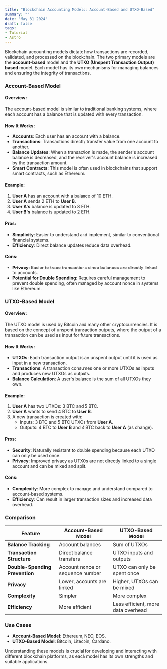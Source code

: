 ```yaml
---
title: "Blockchain Accounting Models: Account-Based and UTXO-Based"
summary: ""
date: "May 31 2024"
draft: false
tags:
- Tutorial
- Astro
---
```


Blockchain accounting models dictate how transactions are recorded, validated, and processed on the blockchain. The two primary models are the **account-based** model and the **UTXO (Unspent Transaction Output) based** model. Each model has its own mechanisms for managing balances and ensuring the integrity of transactions.

### Account-Based Model

#### Overview:
The account-based model is similar to traditional banking systems, where each account has a balance that is updated with every transaction.

#### How It Works:
- **Accounts**: Each user has an account with a balance.
- **Transactions**: Transactions directly transfer value from one account to another.
- **Balance Updates**: When a transaction is made, the sender's account balance is decreased, and the receiver's account balance is increased by the transaction amount.
- **Smart Contracts**: This model is often used in blockchains that support smart contracts, such as Ethereum.

#### Example:
1. **User A** has an account with a balance of 10 ETH.
2. **User A** sends 2 ETH to **User B**.
3. **User A's** balance is updated to 8 ETH.
4. **User B's** balance is updated to 2 ETH.

#### Pros:
- **Simplicity**: Easier to understand and implement, similar to conventional financial systems.
- **Efficiency**: Direct balance updates reduce data overhead.

#### Cons:
- **Privacy**: Easier to trace transactions since balances are directly linked to accounts.
- **Potential for Double Spending**: Requires careful management to prevent double spending, often managed by account nonce in systems like Ethereum.

### UTXO-Based Model

#### Overview:
The UTXO model is used by Bitcoin and many other cryptocurrencies. It is based on the concept of unspent transaction outputs, where the output of a transaction can be used as input for future transactions.

#### How It Works:
- **UTXOs**: Each transaction output is an unspent output until it is used as input in a new transaction.
- **Transactions**: A transaction consumes one or more UTXOs as inputs and produces new UTXOs as outputs.
- **Balance Calculation**: A user's balance is the sum of all UTXOs they own.

#### Example:
1. **User A** has two UTXOs: 3 BTC and 5 BTC.
2. **User A** wants to send 4 BTC to **User B**.
3. A new transaction is created with:
   - Inputs: 3 BTC and 5 BTC UTXOs from **User A**.
   - Outputs: 4 BTC to **User B** and 4 BTC back to **User A** (as change).

#### Pros:
- **Security**: Naturally resistant to double spending because each UTXO can only be used once.
- **Privacy**: Improved privacy as UTXOs are not directly linked to a single account and can be mixed and split.

#### Cons:
- **Complexity**: More complex to manage and understand compared to account-based systems.
- **Efficiency**: Can result in larger transaction sizes and increased data overhead.

### Comparison

| Feature                     | Account-Based Model           | UTXO-Based Model               |
|-----------------------------|-------------------------------|--------------------------------|
| **Balance Tracking**        | Account balances              | Sum of UTXOs                   |
| **Transaction Structure**   | Direct balance transfers      | UTXO inputs and outputs        |
| **Double-Spending Prevention** | Account nonce or sequence number | UTXO can only be spent once    |
| **Privacy**                 | Lower, accounts are linked    | Higher, UTXOs can be mixed     |
| **Complexity**              | Simpler                       | More complex                   |
| **Efficiency**              | More efficient                | Less efficient, more data overhead |

### Use Cases
- **Account-Based Model**: Ethereum, NEO, EOS.
- **UTXO-Based Model**: Bitcoin, Litecoin, Cardano.

Understanding these models is crucial for developing and interacting with different blockchain platforms, as each model has its own strengths and suitable applications.